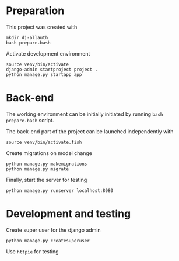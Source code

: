 # Preparation

This project was created with


    mkdir dj-allauth
    bash prepare.bash

Activate development environment


    source venv/bin/activate
    django-admin startproject project .
    python manage.py startapp app

# Back-end

The working environment can be initially initiated by running `bash prepare.bash`
script.

The back-end part of the project can be launched independently with


    source venv/bin/activate.fish

Create migrations on model change


    python manage.py makemigrations
    python manage.py migrate

Finally, start the server for testing


    python manage.py runserver localhost:8080

# Development and testing

Create super user for the django admin


    python manage.py createsuperuser

Use `httpie` for testing
